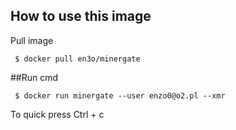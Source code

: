 
## How to use this image

Pull image

     $ docker pull en3o/minergate

##Run cmd
     
     $ docker run minergate --user enzo0@o2.pl --xmr

To quick press Ctrl + c 
